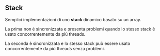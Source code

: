 ## Stack

Semplici implementazioni di uno **stack** dinamico basato su un array.

La prima non è sincronizzata e presenta problemi quando lo stesso stack è usato concorrentemente da più threads.

La seconda è sincronizzata e lo stesso stack può essere usato concorrentemente da più threads senza problemi.
